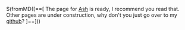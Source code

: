 $(fromMD([==[
The page for [Ash](ash.html) is ready, I recommend you read that.
Other pages are under construction, why don't you just go over to my [github](github.com/Luca-spopo)?
]==]))